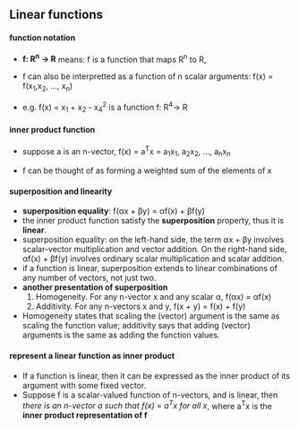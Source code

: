 ## Linear functions

#### function notation
* **f: R<sup>n</sup> -> R** means:  f is a function that maps R<sup>n</sup> to R, 

* f can also be interpretted as a function of n scalar arguments: 
    f(x) = f(x<sub>1</sub>,x<sub>2</sub>, ..., x<sub>n</sub>)

* e.g. 
    f(x) = x<sub>1</sub> + x<sub>2</sub> - x<sub>4</sub><sup>2</sup> 
    is a function f: R<sup>4</sup>-> R

#### inner product function
* suppose a is an n-vector, f(x) = a<sup>T</sup>x = a<sub>1</sub>x<sub>1</sub>, a<sub>2</sub>x<sub>2</sub>, ..., a<sub>n</sub>x<sub>n</sub> 

* f can be thought of as forming a weighted sum of the elements of x 

#### superposition and linearity
* **superposition equality**: f(αx + βy) = αf(x) + βf(y)
* the inner product function satisfy the **superposition** property, thus it is **linear**. 
* superposition equality: on the left-hand side, the term αx + βy involves scalar-vector multiplication and vector addition. On the right-hand side, αf(x) + βf(y) involves ordinary scalar multiplication and scalar addition.
* if a function is linear, superposition extends to linear combinations of any number of vectors, not just two. 
* **another presentation of superposition**
    1. Homogeneity. For any n-vector x and any scalar α, f(αx) = αf(x)
    1. Additivity. For any n-vectors x and y, f(x + y) = f(x) + f(y)
* Homogeneity states that scaling the (vector) argument is the same as scaling the function value; additivity says that adding (vector) arguments is the same as adding the function values.

#### represent a linear function as inner product 
* If a function is linear, then it can be expressed as the inner product of its argument with some fixed vector.
* Suppose f is a scalar-valued function of n-vectors, and is linear, then *there is an n-vector a such that f(x) = a<sup>T</sup>x for all x*, where a<sup>T</sup>x is the **inner product representation of f**
